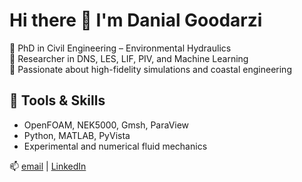 # Hi there 👋 I'm Danial Goodarzi

🔬 PhD in Civil Engineering – Environmental Hydraulics  
🌊 Researcher in DNS, LES, LIF, PIV, and Machine Learning  
🧪 Passionate about high-fidelity simulations and coastal engineering

## 🔧 Tools & Skills

- OpenFOAM, NEK5000, Gmsh, ParaView
- Python, MATLAB, PyVista
- Experimental and numerical fluid mechanics

📫 [email](mailto:dgood006@uottawa.ca) | [LinkedIn](https://www.linkedin.com/in/danial-goodarzi-59243a99/)
